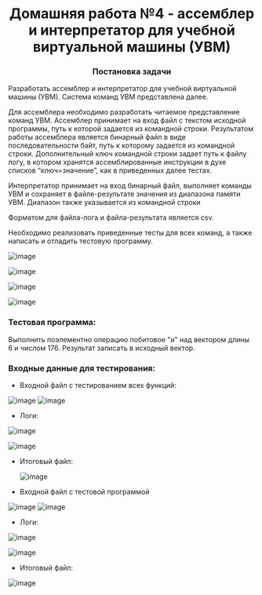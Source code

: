 <h1 align="center">Домашняя работа №4 - ассемблер и интерпретатор для учебной виртуальной машины 
(УВМ)</a> 
<h3 align="center">Постановка задачи</h3>

Разработать ассемблер и интерпретатор для учебной виртуальной машины 
(УВМ). Система команд УВМ представлена далее. 

Для ассемблера необходимо разработать читаемое представление команд 
УВМ. Ассемблер принимает на вход файл с текстом исходной программы, путь к 
которой задается из командной строки. Результатом работы ассемблера является 
бинарный файл в виде последовательности байт, путь к которому задается из 
командной строки. Дополнительный ключ командной строки задает путь к файлу
логу, в котором хранятся ассемблированные инструкции в духе списков 
“ключ=значение”, как в приведенных далее тестах.

Интерпретатор принимает на вход бинарный файл, выполняет команды УВМ 
и сохраняет в файле-результате значения из диапазона памяти УВМ. Диапазон 
также указывается из командной строки

Форматом для файла-лога и файла-результата является csv. 

Необходимо реализовать приведенные тесты для всех команд, а также 
написать и отладить тестовую программу.

![image](https://github.com/user-attachments/assets/ed4bd88a-48c1-4cf8-9666-5f4a6ee7d041)

![image](https://github.com/user-attachments/assets/748cc00c-ba95-4516-9f8e-df5423b9a6aa)

![image](https://github.com/user-attachments/assets/167c8a36-701b-40ce-a110-56b72f60e6bc)

![image](https://github.com/user-attachments/assets/ed8cc5b2-ac29-437a-8135-9b52bcd58fc1)

### Тестовая программа: 
Выполнить поэлементно операцию побитовое "и" над вектором длины 6 и 
числом 176. Результат записать в исходный вектор.


### Входные данные для тестирования: 

- Входной файл с тестированием всех функций:
  
![image](https://github.com/user-attachments/assets/9f0c67d2-bade-4c8e-b503-0e31fc7e02da)
![image](https://github.com/user-attachments/assets/c0da40ba-22e1-4377-bbcb-b699080207dc)


- Логи:
  
![image](https://github.com/user-attachments/assets/11e5ecba-b50d-4e72-a056-56d2016c3764)


![image](https://github.com/user-attachments/assets/114fd209-441e-427d-83cb-0a3798937cd1)


- Итоговый файл:
  
  ![image](https://github.com/user-attachments/assets/7ea620e6-5f24-41df-a1e6-677e5a501f30)


- Входной файл с тестовой программой

![image](https://github.com/user-attachments/assets/444a3bc6-b9df-47d5-9ac1-e626e6de18a6)
![image](https://github.com/user-attachments/assets/e4774a8c-3c7a-4e74-a7b2-e22c7e53c2f2)


- Логи:

![image](https://github.com/user-attachments/assets/4ce16db4-b0eb-477f-9584-4e89adf4d52f)

![image](https://github.com/user-attachments/assets/641b87a3-7a93-4ed5-83d5-652e0e8d1679)


- Итоговый файл:

![image](https://github.com/user-attachments/assets/f5d036a8-b0d6-4dc8-a79b-3cf7f74e1992)
